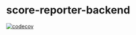 # score-reporter-backend

[![codecov](https://codecov.io/gh/CeluchNB/score-reporter-backend/branch/main/graph/badge.svg?token=330RBD3PGB)](https://codecov.io/gh/CeluchNB/score-reporter-backend)
